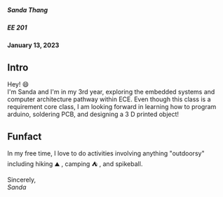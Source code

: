 ##### Sanda Thang
##### EE 201 
#### January 13, 2023

## Intro
Hey! :smile: <br>
I'm Sanda and I'm in my 3rd year, exploring the embedded systems and computer architecture pathway within ECE. Even though this class is a requirement core class, I am looking forward in learning how to program arduino, soldering PCB, and designing a 3 D printed object! <br>

## Funfact
In my free time, I love to do activities involving anything "outdoorsy" including hiking :mountain: , camping :tent: , and spikeball. <br>

Sincerely,<br>
<em>Sanda</em>